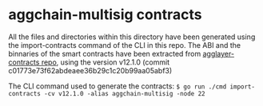 # aggchain-multisig contracts

All the files and directories within this directory have been generated using the import-contracts command of the CLI in this repo.
The ABI and the binnaries of the smart contracts have been extracted from [agglayer-contracts repo](https://github.com/agglayer/agglayer-contracts.git), using the version v12.1.0 (commit c01773e73f62abdeaee36b29c1c20b99aa05abf3)

The CLI command used to generate the contracts: `$ go run ./cmd import-contracts -cv v12.1.0 -alias aggchain-multisig -node 22`
